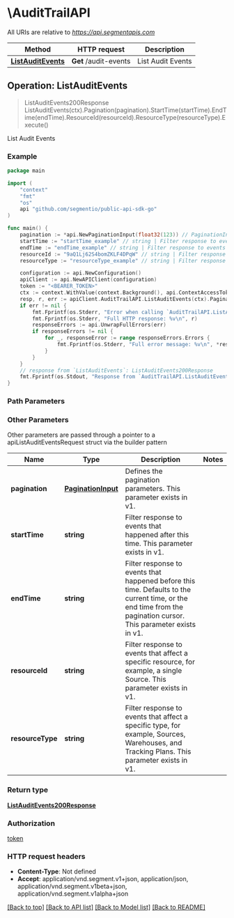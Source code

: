 # \AuditTrailAPI

All URIs are relative to *https://api.segmentapis.com*

Method | HTTP request | Description
------------- | ------------- | -------------
[**ListAuditEvents**](AuditTrailAPI.md#ListAuditEvents) | **Get** /audit-events | List Audit Events



## Operation: ListAuditEvents

> ListAuditEvents200Response ListAuditEvents(ctx).Pagination(pagination).StartTime(startTime).EndTime(endTime).ResourceId(resourceId).ResourceType(resourceType).Execute()

List Audit Events



### Example

```go
package main

import (
    "context"
    "fmt"
    "os"
    api "github.com/segmentio/public-api-sdk-go"
)

func main() {
    pagination := *api.NewPaginationInput(float32(123)) // PaginationInput | Defines the pagination parameters.  This parameter exists in v1.
    startTime := "startTime_example" // string | Filter response to events that happened after this time.  This parameter exists in v1. (optional)
    endTime := "endTime_example" // string | Filter response to events that happened before this time. Defaults to the current time, or the end time from the pagination cursor.  This parameter exists in v1. (optional)
    resourceId := "9aQ1Lj62S4bomZKLF4DPqW" // string | Filter response to events that affect a specific resource, for example, a single Source.  This parameter exists in v1. (optional)
    resourceType := "resourceType_example" // string | Filter response to events that affect a specific type, for example, Sources, Warehouses, and Tracking Plans.  This parameter exists in v1. (optional)

    configuration := api.NewConfiguration()
    apiClient := api.NewAPIClient(configuration)
    token := "<BEARER_TOKEN>"
    ctx := context.WithValue(context.Background(), api.ContextAccessToken, token)
    resp, r, err := apiClient.AuditTrailAPI.ListAuditEvents(ctx).Pagination(pagination).StartTime(startTime).EndTime(endTime).ResourceId(resourceId).ResourceType(resourceType).Execute()
    if err != nil {
        fmt.Fprintf(os.Stderr, "Error when calling `AuditTrailAPI.ListAuditEvents``: %v\n", err)
        fmt.Fprintf(os.Stderr, "Full HTTP response: %v\n", r)
        responseErrors := api.UnwrapFullErrors(err)
        if responseErrors != nil {
            for _, responseError := range responseErrors.Errors {
                fmt.Fprintf(os.Stderr, "Full error message: %v\n", *responseError.Message)
            }
        }
    }
    // response from `ListAuditEvents`: ListAuditEvents200Response
    fmt.Fprintf(os.Stdout, "Response from `AuditTrailAPI.ListAuditEvents`: %v\n", resp.GetData())
}
```

### Path Parameters



### Other Parameters

Other parameters are passed through a pointer to a apiListAuditEventsRequest struct via the builder pattern


Name | Type | Description  | Notes
------------- | ------------- | ------------- | -------------
 **pagination** | [**PaginationInput**](PaginationInput.md) | Defines the pagination parameters.  This parameter exists in v1. | 
 **startTime** | **string** | Filter response to events that happened after this time.  This parameter exists in v1. | 
 **endTime** | **string** | Filter response to events that happened before this time. Defaults to the current time, or the end time from the pagination cursor.  This parameter exists in v1. | 
 **resourceId** | **string** | Filter response to events that affect a specific resource, for example, a single Source.  This parameter exists in v1. | 
 **resourceType** | **string** | Filter response to events that affect a specific type, for example, Sources, Warehouses, and Tracking Plans.  This parameter exists in v1. | 

### Return type

[**ListAuditEvents200Response**](ListAuditEvents200Response.md)

### Authorization

[token](../README.md#token)

### HTTP request headers

- **Content-Type**: Not defined
- **Accept**: application/vnd.segment.v1+json, application/json, application/vnd.segment.v1beta+json, application/vnd.segment.v1alpha+json

[[Back to top]](#) [[Back to API list]](../README.md#documentation-for-api-endpoints)
[[Back to Model list]](../README.md#documentation-for-models)
[[Back to README]](../README.md)

